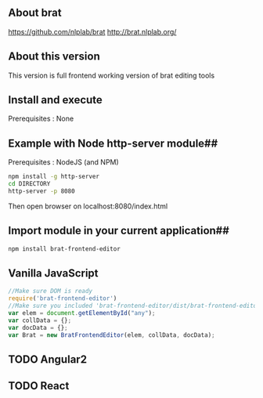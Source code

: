 ## About brat ##

https://github.com/nlplab/brat
http://brat.nlplab.org/

## About this version ##
This version is full frontend working version of brat editing tools


## Install and execute ##
Prerequisites : None

## Example with Node http-server module##
Prerequisites :
NodeJS (and NPM)

```bash
npm install -g http-server
cd DIRECTORY
http-server -p 8080
```
Then open browser on localhost:8080/index.html

## Import module in your current application##
```bash
npm install brat-frontend-editor
```

## Vanilla JavaScript
```javascript
//Make sure DOM is ready
require('brat-frontend-editor')
//Make sure you included 'brat-frontend-editor/dist/brat-frontend-editor.min.css'
var elem = document.getElementById("any");
var collData = {};
var docData = {};
var Brat = new BratFrontendEditor(elem, collData, docData);
```

## TODO Angular2

## TODO React

